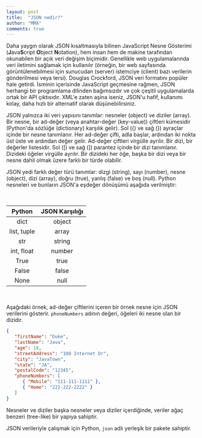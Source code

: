 ```yaml
---
layout: post
title:  "JSON nedir?"
author: "MMA"
comments: true
---
```


Daha yaygın olarak JSON kısaltmasıyla bilinen JavaScript Nesne Gösterimi (**J**ava**S**cript **O**bject **N**otation), hem insan hem de makine tarafından okunabilen bir açık veri değişim biçimidir. Genellikle web uygulamalarında veri iletimini sağlamak için kullanılır (örneğin, bir web sayfasında görüntülenebilmesi için sunucudan (server) istemciye (client) bazı verilerin gönderilmesi veya tersi). Douglas Crockford, JSON veri formatını popüler hale getirdi. İsminin içerisinde JavaScript geçmesine rağmen, JSON herhangi bir programlama dilinden bağımsızdır ve çok çeşitli uygulamalarda ortak bir API çıktısıdır. XML'e zaten aşina iseniz, JSON'u hafif, kullanımı kolay, daha hızlı bir alternatif olarak düşünebilirsiniz.
 
JSON yalnızca iki veri yapısını tanımlar: nesneler (object) ve diziler (array). Bir nesne, bir ad-değer (veya anahtar-değer (key-value)) çiftleri kümesidir (Python'da sözlüğe (dictionary) karşılık gelir). Sol ({) ve sağ (}) ayraçlar içinde bir nesne tanımlanır. Her ad-değer çifti, adla başlar, ardından iki nokta üst üste ve ardından değer gelir. Ad-değer çiftleri virgülle ayrılır. Bir dizi, bir değerler listesidir. Sol ([) ve sağ (]) parantez içinde bir dizi tanımlanır. Dizideki öğeler virgülle ayrılır. Bir dizideki her öğe, başka bir dizi veya bir nesne dahil olmak üzere farklı bir türde olabilir.

JSON yedi farklı değer türü tanımlar: dizgi (string), sayı (number), nesne (object), dizi (array), doğru (true), yanlış (false) ve boş (null). Python nesneleri ve bunların JSON'a eşdeğer dönüşümü aşağıda verilmiştir:

<br>

|    **Python**   | **JSON Karşılığı** |
|:-----------:|:---------------:|
|     dict    |      object     |
| list, tuple |      array      |
|     str     |      string     |
|  int, float |      number     |
|     True    |       true      |
|    False    |      false      |
|     None    |       null      |

<br>

Aşağıdaki örnek, ad-değer çiftlerini içeren bir örnek nesne için JSON verilerini gösterir. `phoneNumbers` adının değeri, öğeleri iki nesne olan bir dizidir.

```JSON
{
   "firstName": "Duke",
   "lastName": "Java",
   "age": 18,
   "streetAddress": "100 Internet Dr",
   "city": "JavaTown",
   "state": "JA",
   "postalCode": "12345",
   "phoneNumbers": [
      { "Mobile": "111-111-1111" },
      { "Home": "222-222-2222" }
   ]
}
```

Nesneler ve diziler başka nesneler veya diziler içerdiğinde, veriler ağaç benzeri (tree-like) bir yapıya sahiptir.

JSON verileriyle çalışmak için Python, `json` adlı yerleşik bir pakete sahiptir.
